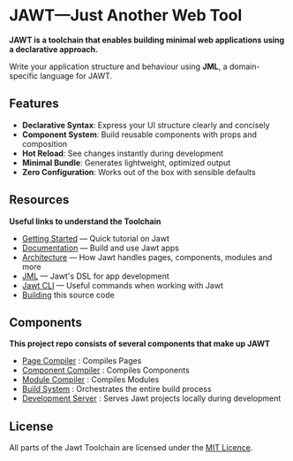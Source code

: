 # JAWT—Just Another Web Tool

**JAWT is a toolchain that enables building minimal web applications using a declarative approach.** 

Write your application structure and behaviour using **JML**, a domain-specific language for JAWT.

## Features

- **Declarative Syntax**: Express your UI structure clearly and concisely
- **Component System**: Build reusable components with props and composition
- **Hot Reload**: See changes instantly during development
- **Minimal Bundle**: Generates lightweight, optimized output
- **Zero Configuration**: Works out of the box with sensible defaults

## Resources

**Useful links to understand the Toolchain**

- [Getting Started](docs/tutorial) — Quick tutorial on Jawt
- [Documentation](docs/jawt) — Build and use Jawt apps
- [Architecture](docs/architecture) — How Jawt handles pages, components, modules and more
- [JML](docs/jml) — Jawt's DSL for app development
- [Jawt CLI](CLI.MD) — Useful commands when working with Jawt
- [Building](BUILDING.MD) this source code

## Components

**This project repo consists of several components that make up JAWT**

- [Page Compiler](internal/page_compiler) : Compiles Pages
- [Component Compiler](internal/component_compiler) : Compiles Components
- [Module Compiler](internal/mc) : Compiles Modules
- [Build System](internal/build) : Orchestrates the entire build process
- [Development Server](internal/server) : Serves Jawt projects locally during development

## License

All parts of the Jawt Toolchain are licensed under the [MIT Licence](LICENSE).
